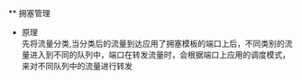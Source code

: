 ** 拥塞管理
+ 原理  
先将流量分类,当分类后的流量到达应用了拥塞模板的端口上后，不同类别的流量进入到不同的队列中，端口在转发流量时，会根据端口上应用的调度模式，  
来对不同队列中的流量进行转发
